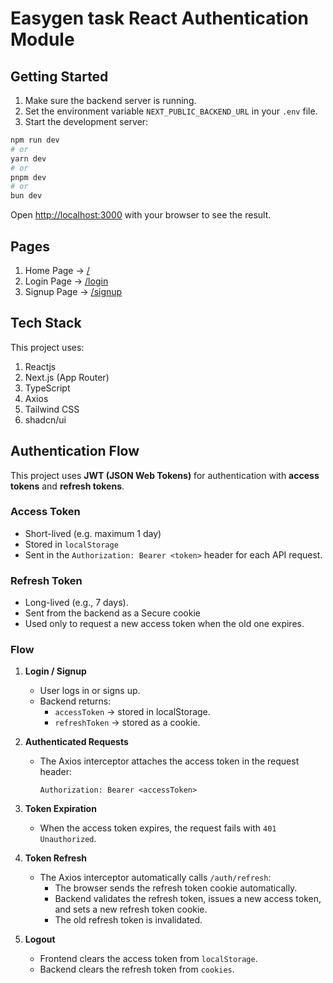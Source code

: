 # Easygen task React Authentication Module

## Getting Started

1. Make sure the backend server is running.
2. Set the environment variable `NEXT_PUBLIC_BACKEND_URL` in your `.env` file.
3. Start the development server:

```bash
npm run dev
# or
yarn dev
# or
pnpm dev
# or
bun dev
```

Open [http://localhost:3000](http://localhost:3000) with your browser to see the result.

## Pages
1. Home Page → [/](http://localhost:3000/)
2. Login Page →  [/login](http://localhost:3000/login)
3. Signup Page → [/signup](http://localhost:3000/signup)

## Tech Stack
This project uses:
1. Reactjs
2. Next.js (App Router)
3. TypeScript
4. Axios
5. Tailwind CSS
6. shadcn/ui

## Authentication Flow

This project uses **JWT (JSON Web Tokens)** for authentication with **access tokens** and **refresh tokens**.

### Access Token
- Short-lived (e.g. maximum 1 day)
- Stored in `localStorage`
- Sent in the `Authorization: Bearer <token>` header for each API request.

### Refresh Token
- Long-lived (e.g., 7 days).
- Sent from the backend as a Secure cookie
- Used only to request a new access token when the old one expires.

### Flow

1. **Login / Signup**
    - User logs in or signs up.
    - Backend returns:
        - `accessToken` → stored in localStorage.
        - `refreshToken` → stored as a cookie.

2. **Authenticated Requests**
    - The Axios interceptor attaches the access token in the request header:
      ```
      Authorization: Bearer <accessToken>
      ```

3. **Token Expiration**
    - When the access token expires, the request fails with `401 Unauthorized`.

4. **Token Refresh**
    - The Axios interceptor automatically calls `/auth/refresh`:
        - The browser sends the refresh token cookie automatically.
        - Backend validates the refresh token, issues a new access token, and sets a new refresh token cookie.
        - The old refresh token is invalidated.

5. **Logout**
    - Frontend clears the access token from `localStorage`.
    - Backend clears the refresh token from `cookies`.
